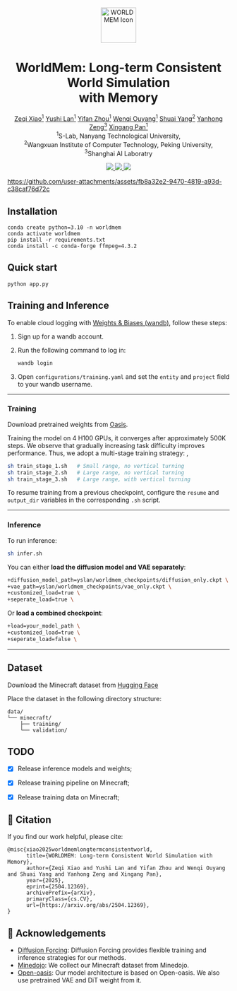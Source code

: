 
<br>
<p align="center">

<p align="center">
  <img src="assets/worldmem_logo.png" alt="WORLDMEM Icon" width="80"/>
</p>
<h1 align="center"><strong>WorldMem: Long-term Consistent World Simulation <br> with Memory</strong></h1>
  <p align="center"><span><a href=""></a></span>
              <a href="https://xizaoqu.github.io">Zeqi Xiao<sup>1</sup></a>
              <a href="https://nirvanalan.github.io/">Yushi Lan<sup>1</sup></a>
              <a href="https://zhouyifan.net/about/">Yifan Zhou<sup>1</sup></a>
              <a href="https://vicky0522.github.io/Wenqi-Ouyang/">Wenqi Ouyang<sup>1</sup></a>
              <a href="https://williamyang1991.github.io/">Shuai Yang<sup>2</sup></a>
              <a href="https://zengyh1900.github.io/">Yanhong Zeng<sup>3</sup></a>
              <a href="https://xingangpan.github.io/">Xingang Pan<sup>1</sup></a>    <br>
    <sup>1</sup>S-Lab, Nanyang Technological University, <br> <sup>2</sup>Wangxuan Institute of Computer Technology, Peking University,<br>  <sup>3</sup>Shanghai AI Laboratry
    </p>
</p>

<p align="center">
  <a href="https://arxiv.org/abs/2504.12369" target='_blank'>
    <img src="https://img.shields.io/badge/arXiv-2504.12369-blue?">
  </a>
  <a href="https://xizaoqu.github.io/worldmem/" target='_blank'>
    <img src="https://img.shields.io/badge/Project-&#x1F680-blue">
  </a>
<a href="https://huggingface.co/spaces/yslan/worldmem" target="_blank">
  <img src="https://img.shields.io/badge/🤗 HuggingFace-Demo-orange" />
</a>
</p>

https://github.com/user-attachments/assets/fb8a32e2-9470-4819-a93d-c38caf76d72c


## Installation

```
conda create python=3.10 -n worldmem
conda activate worldmem
pip install -r requirements.txt
conda install -c conda-forge ffmpeg=4.3.2
```


## Quick start

```
python app.py
```

## Training and Inference

To enable cloud logging with [Weights & Biases (wandb)](https://wandb.ai/site), follow these steps:

1. Sign up for a wandb account.
2. Run the following command to log in:

    ```bash
    wandb login
    ```

3. Open `configurations/training.yaml` and set the `entity` and `project` field to your wandb username.

---

### Training

Download pretrained weights from [Oasis](https://github.com/etched-ai/open-oasis).

Training the model on 4 H100 GPUs, it converges after approximately 500K steps.
We observe that gradually increasing task difficulty improves performance. Thus, we adopt a multi-stage training strategy:
, 
```bash
sh train_stage_1.sh   # Small range, no vertical turning
sh train_stage_2.sh   # Large range, no vertical turning
sh train_stage_3.sh   # Large range, with vertical turning
```

To resume training from a previous checkpoint, configure the `resume` and `output_dir` variables in the corresponding `.sh` script.

---

### Inference

To run inference:

```bash
sh infer.sh
```

You can either **load the diffusion model and VAE separately**:

```bash
+diffusion_model_path=yslan/worldmem_checkpoints/diffusion_only.ckpt \
+vae_path=yslan/worldmem_checkpoints/vae_only.ckpt \
+customized_load=true \
+seperate_load=true \
```

Or **load a combined checkpoint**:

```bash
+load=your_model_path \
+customized_load=true \
+seperate_load=false \
```

---

## Dataset

Download the Minecraft dataset from [Hugging Face](https://huggingface.co/datasets/zeqixiao/worldmem_minecraft_dataset)

Place the dataset in the following directory structure:

```
data/
└── minecraft/
    ├── training/
    └── validation/
```


## TODO

- [x] Release inference models and weights;
- [x] Release training pipeline on Minecraft;
- [x] Release training data on Minecraft;



## 🔗 Citation

If you find our work helpful, please cite:

```
@misc{xiao2025worldmemlongtermconsistentworld,
      title={WORLDMEM: Long-term Consistent World Simulation with Memory}, 
      author={Zeqi Xiao and Yushi Lan and Yifan Zhou and Wenqi Ouyang and Shuai Yang and Yanhong Zeng and Xingang Pan},
      year={2025},
      eprint={2504.12369},
      archivePrefix={arXiv},
      primaryClass={cs.CV},
      url={https://arxiv.org/abs/2504.12369}, 
}
```

## 👏 Acknowledgements
- [Diffusion Forcing](https://github.com/buoyancy99/diffusion-forcing): Diffusion Forcing provides flexible training and inference strategies for our methods.
- [Minedojo](https://github.com/MineDojo/MineDojo): We collect our Minecraft dataset from Minedojo.
- [Open-oasis](https://github.com/etched-ai/open-oasis): Our model architecture is based on Open-oasis. We also use pretrained VAE and DiT weight from it.
